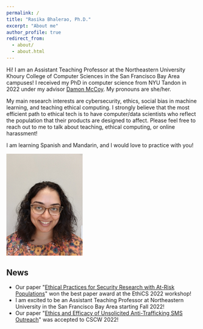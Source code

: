 ```yaml
---
permalink: /
title: "Rasika Bhalerao, Ph.D."
excerpt: "About me"
author_profile: true
redirect_from: 
  - about/
  - about.html
---
```


Hi! I am an Assistant Teaching Professor at the Northeastern University Khoury College of Computer Sciences in the San Francisco Bay Area campuses! I received my PhD in computer science from NYU Tandon in 2022 under my advisor [Damon McCoy](http://damonmccoy.com). 
My pronouns are she/her.


My main research interests are cybersecurity, ethics, social bias in machine learning, and teaching ethical computing. 
I strongly believe that the most efficient path to ethical tech is to have computer/data scientists who reflect the population that their products are designed to affect. 
Please feel free to reach out to me to talk about teaching, ethical computing, or online harassment! 

I am learning Spanish and Mandarin, and I would love to practice with you!

<img src="/images/Bhalerao2021.jpeg" width="200">

## News

- Our paper "[Ethical Practices for Security Research with At-Risk Populations](https://elissaredmiles.com/research/ethics_2022.pdf)" won the best paper award at the EthiCS 2022 workshop!
- I am excited to be an Assistant Teaching Professor at Northeastern University in the San Francisco Bay Area starting Fall 2022!
- Our paper "[Ethics and Efficacy of Unsolicited Anti-Trafficking SMS Outreach](https://arxiv.org/abs/2202.09527)" was accepted to CSCW 2022!
